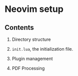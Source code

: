 # Neovim setup

## Contents
1. Directory structure

2. `init.lua`, the initialization file.

3. Plugin management

4. PDF Processing


